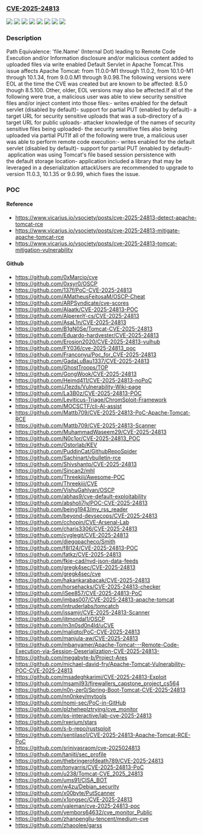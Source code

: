 ### [CVE-2025-24813](https://cve.mitre.org/cgi-bin/cvename.cgi?name=CVE-2025-24813)
![](https://img.shields.io/static/v1?label=Product&message=Apache%20Tomcat&color=blue)
![](https://img.shields.io/static/v1?label=Version&message=&color=brightgreen)
![](https://img.shields.io/static/v1?label=Version&message=10.1.0-M1%20&color=brightgreen)
![](https://img.shields.io/static/v1?label=Version&message=11.0.0-M1%20&color=brightgreen)
![](https://img.shields.io/static/v1?label=Version&message=8.5.0%20&color=brightgreen)
![](https://img.shields.io/static/v1?label=Version&message=9.0.0.M1%20&color=brightgreen)
![](https://img.shields.io/static/v1?label=Vulnerability&message=CWE-44%20Path%20Equivalence%3A%20'file.name'%20(Internal%20Dot)&color=brightgreen)
![](https://img.shields.io/static/v1?label=Vulnerability&message=CWE-502%20Deserialization%20of%20Untrusted%20Data&color=brightgreen)

### Description

Path Equivalence: 'file.Name' (Internal Dot) leading to Remote Code Execution and/or Information disclosure and/or malicious content added to uploaded files via write enabled Default Servlet in Apache Tomcat.This issue affects Apache Tomcat: from 11.0.0-M1 through 11.0.2, from 10.1.0-M1 through 10.1.34, from 9.0.0.M1 through 9.0.98.The following versions were EOL at the time the CVE was created but are known to be affected: 8.5.0 though 8.5.100. Other, older, EOL versions may also be affected.If all of the following were true, a malicious user was able to view       security sensitive files and/or inject content into those files:- writes enabled for the default servlet (disabled by default)- support for partial PUT (enabled by default)- a target URL for security sensitive uploads that was a sub-directory of a target URL for public uploads- attacker knowledge of the names of security sensitive files being uploaded- the security sensitive files also being uploaded via partial PUTIf all of the following were true, a malicious user was able to       perform remote code execution:- writes enabled for the default servlet (disabled by default)- support for partial PUT (enabled by default)- application was using Tomcat's file based session persistence with the default storage location- application included a library that may be leveraged in a deserialization attackUsers are recommended to upgrade to version 11.0.3, 10.1.35 or 9.0.99, which fixes the issue.

### POC

#### Reference
- https://www.vicarius.io/vsociety/posts/cve-2025-24813-detect-apache-tomcat-rce
- https://www.vicarius.io/vsociety/posts/cve-2025-24813-mitigate-apache-tomcat-rce
- https://www.vicarius.io/vsociety/posts/cve-2025-24813-tomcat-mitigation-vulnerability

#### Github
- https://github.com/0xMarcio/cve
- https://github.com/0xsyr0/OSCP
- https://github.com/137f/PoC-CVE-2025-24813
- https://github.com/AMatheusFeitosaM/OSCP-Cheat
- https://github.com/ARPSyndicate/cve-scores
- https://github.com/Alaatk/CVE-2025-24813-POC
- https://github.com/AlperenY-cs/CVE-2025-24813
- https://github.com/AsaL1n/CVE-2025-24813
- https://github.com/B1gN0Se/Tomcat-CVE-2025-24813
- https://github.com/Eduardo-hardvester/CVE-2025-24813
- https://github.com/Erosion2020/CVE-2025-24813-vulhub
- https://github.com/FY036/cve-2025-24813_poc
- https://github.com/Franconyu/Poc_for_CVE-2025-24813
- https://github.com/GadaLuBau1337/CVE-2025-24813
- https://github.com/GhostTroops/TOP
- https://github.com/GongWook/CVE-2025-24813
- https://github.com/Heimd411/CVE-2025-24813-noPoC
- https://github.com/J1ezds/Vulnerability-Wiki-page
- https://github.com/La3B0z/CVE-2025-24813-POC
- https://github.com/Leviticus-Triage/ChromSploit-Framework
- https://github.com/MOCSCTF/cli-AI-assist
- https://github.com/Mattb709/CVE-2025-24813-PoC-Apache-Tomcat-RCE
- https://github.com/Mattb709/CVE-2025-24813-Scanner
- https://github.com/MuhammadWaseem29/CVE-2025-24813
- https://github.com/N0c1or/CVE-2025-24813_POC
- https://github.com/Ostorlab/KEV
- https://github.com/PuddinCat/GithubRepoSpider
- https://github.com/Sachinart/vbulletin-rce
- https://github.com/Shivshantp/CVE-2025-24813
- https://github.com/Sincan2/mhl
- https://github.com/Threekiii/Awesome-POC
- https://github.com/Threekiii/CVE
- https://github.com/VishuGahlyan/OSCP
- https://github.com/abhas9/cve-default-exploitability
- https://github.com/absholi7ly/POC-CVE-2025-24813
- https://github.com/being1943/my_rss_reader
- https://github.com/beyond-devsecops/CVE-2025-24813
- https://github.com/cchopin/CVE-Arsenal-Lab
- https://github.com/charis3306/CVE-2025-24813
- https://github.com/cyglegit/CVE-2025-24813
- https://github.com/diegopacheco/Smith
- https://github.com/f8l124/CVE-2025-24813-POC
- https://github.com/fatkz/CVE-2025-24813
- https://github.com/fkie-cad/nvd-json-data-feeds
- https://github.com/gregk4sec/CVE-2025-24813
- https://github.com/gregk4sec/cve
- https://github.com/hakankarabacak/CVE-2025-24813
- https://github.com/horsehacks/CVE-2025-24813-checker
- https://github.com/iSee857/CVE-2025-24813-PoC
- https://github.com/imbas007/CVE-2025-24813-apache-tomcat
- https://github.com/intruderlabs/tomcatch
- https://github.com/issamjr/CVE-2025-24813-Scanner
- https://github.com/jitmondal1/OSCP
- https://github.com/m3n0sd0n4ld/uCVE
- https://github.com/maliqto/PoC-CVE-2025-24813
- https://github.com/manjula-aw/CVE-2025-24813
- https://github.com/mbanyamer/Apache-Tomcat---Remote-Code-Execution-via-Session-Deserialization-CVE-2025-24813-
- https://github.com/megabyte-b/Project-Ares
- https://github.com/michael-david-fry/Apache-Tomcat-Vulnerability-POC-CVE-2025-24813
- https://github.com/msadeghkarimi/CVE-2025-24813-Exploit
- https://github.com/msamil93/firewallers_capstone_project_cs564
- https://github.com/n0n-zer0/Spring-Boot-Tomcat-CVE-2025-24813
- https://github.com/nn0nkey/mytools
- https://github.com/nomi-sec/PoC-in-GitHub
- https://github.com/plzheheplztrying/cve_monitor
- https://github.com/ps-interactive/lab-cve-2025-24813
- https://github.com/rxerium/stars
- https://github.com/s-b-repo/rustsploit
- https://github.com/sentilaso1/CVE-2025-24813-Apache-Tomcat-RCE-PoC
- https://github.com/srinivasraom/cve-2025024813
- https://github.com/tanjiti/sec_profile
- https://github.com/thebringerofdeath789/CVE-2025-24813
- https://github.com/tonyarris/CVE-2025-24813-PoC
- https://github.com/u238/Tomcat-CVE_2025_24813
- https://github.com/ums91/CISA_BOT
- https://github.com/w4zu/Debian_security
- https://github.com/x00byte/PutScanner
- https://github.com/x1ongsec/CVE-2025-24813
- https://github.com/yaleman/cve-2025-24813-poc
- https://github.com/yembors64632/cve_monitor_Public
- https://github.com/zhanpengliu-tencent/medium-cve
- https://github.com/zhaoolee/garss

